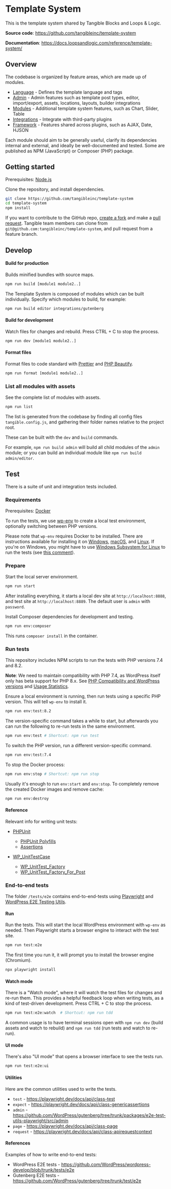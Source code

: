 # Template System

This is the template system shared by Tangible Blocks and Loops & Logic.

**Source code**: https://github.com/tangibleinc/template-system

**Documentation**: https://docs.loopsandlogic.com/reference/template-system/

## Overview

The codebase is organized by feature areas, which are made up of modules.

- [Language](language/) - Defines the template language and tags
- [Admin](admin/) - Admin features such as template post types, editor, import/export, assets, locations, layouts, builder integrations
- [Modules](modules/) - Additional template system features, such as Chart, Slider, Table
- [Integrations](integrations/) - Integrate with third-party plugins
- [Framework](../framework/) - Features shared across plugins, such as AJAX, Date, HJSON

Each module should aim to be generally useful, clarify its dependencies internal and external, and ideally be well-documented and tested. Some are published as NPM (JavaScript) or Composer (PHP) package.

## Getting started

Prerequisites: [Node.js](https://nodejs.org/en/)

Clone the repository, and install dependencies.

```sh
git clone https://github.com/tangibleinc/template-system
cd template-system
npm install
```

If you want to contribute to the GitHub repo, [create a fork](https://docs.github.com/en/pull-requests/collaborating-with-pull-requests/working-with-forks/fork-a-repo) and make a [pull request](https://docs.github.com/en/pull-requests/collaborating-with-pull-requests/proposing-changes-to-your-work-with-pull-requests/about-pull-requests). Tangible team members can clone from `git@github.com:tangibleinc/template-system`, and pull request from a feature branch.

## Develop

#### Build for production

Builds minified bundles with source maps.

```sh
npm run build [module1 module2..]
```

The Template System is composed of modules which can be built individually. Specify which modules to build, for example:

```sh
npm run build editor integrations/gutenberg
```

#### Build for development

Watch files for changes and rebuild. Press CTRL + C to stop the process.

```sh
npm run dev [module1 module2..]
```

#### Format files

Format files to code standard with [Prettier](https://prettier.io) and [PHP Beautify](https://github.com/tangibleinc/php-beautify).

```sh
npm run format [module1 module2..]
```


### List all modules with assets

See the complete list of modules with assets.

```sh
npm run list
```

The list is generated from the codebase by finding all config files `tangible.config.js`, and gathering their folder names relative to the project root.

These can be built with the `dev` and `build` commands.

For example, `npm run build admin` will build all child modules of the `admin` module; or you can build an individual module like `npm run build admin/editor`.


## Test

There is a suite of unit and integration tests included.

### Requirements

Prerequisites: [Docker](https://docs.docker.com/get-started/overview/)

To run the tests, we use [wp-env](https://developer.wordpress.org/block-editor/reference-guides/packages/packages-env/) to create a local test environment, optionally switching between PHP versions.

Please note that `wp-env` requires Docker to be installed. There are instructions available for installing it on [Windows](https://docs.docker.com/desktop/install/windows-install/), [macOS](https://docs.docker.com/desktop/install/mac-install/), and [Linux](https://docs.docker.com/desktop/install/linux-install/). If you're on Windows, you might have to use [Windows Subsystem for Linux](https://learn.microsoft.com/en-us/windows/wsl/install) to run the tests (see [this comment](https://bitbucket.org/tangibleinc/tangible-fields-module/pull-requests/30#comment-389568162)).

### Prepare

Start the local server environment.

```sh
npm run start
```

After installing everything, it starts a local dev site at `http://localhost:8888`, and test site at `http://localhost:8889`. The default user is `admin` with `password`.

Install Composer dependencies for development and testing.

```sh
npm run env:composer
```

This runs `composer install` in the container.

### Run tests

This repository includes NPM scripts to run the tests with PHP versions 7.4 and 8.2.

**Note**: We need to maintain compatibility with PHP 7.4, as WordPress itself only has beta support for PHP 8.x. See [PHP Compatibility and WordPress versions](https://make.wordpress.org/core/handbook/references/php-compatibility-and-wordpress-versions/) and [Usage Statistics](https://wordpress.org/about/stats/).


Ensure a local environment is running, then run tests using a specific PHP version. This will tell `wp-env` to install it.

```sh
npm run env:test:8.2
```

The version-specific command takes a while to start, but afterwards you can run the following to re-run tests in the same environment.

```sh
npm run env:test # Shortcut: npm run test
```

To switch the PHP version, run a different version-specific command.

```sh
npm run env:test:7.4
```

To stop the Docker process:

```sh
npm run env:stop # Shortcut: npm run stop
```

Usually it's enough to run `env:start` and `env:stop`. To completely remove the created Docker images and remove cache:

```sh
npm run env:destroy
```

#### Reference

Relevant info for writing unit tests:

- [PHPUnit](https://github.com/sebastianbergmann/phpunit)
  - [PHPUnit Polyfills](https://github.com/Yoast/PHPUnit-Polyfills)
  - [Assertions](https://docs.phpunit.de/en/10.2/assertions.html)

- [WP_UnitTestCase](https://github.com/WordPress/wordpress-develop/blob/trunk/tests/phpunit/includes/abstract-testcase.php)
  - [WP_UnitTest_Factory](https://github.com/WordPress/wordpress-develop/blob/trunk/tests/phpunit/includes/factory/class-wp-unittest-factory.php)
  - [WP_UnitTest_Factory_For_Post](https://github.com/WordPress/wordpress-develop/blob/trunk/tests/phpunit/includes/factory/class-wp-unittest-factory-for-post.php)


### End-to-end tests

The folder `/tests/e2e` contains end-to-end-tests using [Playwright](https://playwright.dev/docs/intro) and [WordPress E2E Testing Utils](https://developer.wordpress.org/block-editor/reference-guides/packages/packages-e2e-test-utils-playwright/).

#### Run

Run the tests. This will start the local WordPress environment with `wp-env` as needed. Then Playwright starts a browser engine to interact with the test site.

```sh
npm run test:e2e
```

The first time you run it, it will prompt you to install the browser engine (Chromium).

```sh
npx playwright install
```

#### Watch mode

There is a "Watch mode", where it will watch the test files for changes and re-run them. 
This provides a helpful feedback loop when writing tests, as a kind of test-driven development. Press CTRL + C to stop the process.

```sh
npm run test:e2e:watch  # Shortcut: npm run tdd
```

A common usage is to have terminal sessions open with `npm run dev` (build assets and watch to rebuild) and `npm run tdd` (run tests and watch to re-run).

#### UI mode

There's also "UI mode" that opens a browser interface to see the tests run.

```sh
npm run test:e2e:ui
```

#### Utilities

Here are the common utilities used to write the tests.

- `test` - https://playwright.dev/docs/api/class-test
- `expect` - https://playwright.dev/docs/api/class-genericassertions
- `admin` - https://github.com/WordPress/gutenberg/tree/trunk/packages/e2e-test-utils-playwright/src/admin
- `page` - https://playwright.dev/docs/api/class-page
- `request` - https://playwright.dev/docs/api/class-apirequestcontext

#### References

Examples of how to write end-to-end tests:

- WordPress E2E tests - https://github.com/WordPress/wordpress-develop/blob/trunk/tests/e2e
- Gutenberg E2E tests - https://github.com/WordPress/gutenberg/tree/trunk/test/e2e
